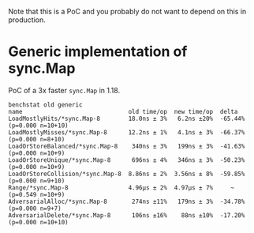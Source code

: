 Note that this is a PoC and you probably do not want to depend on this in production.

# Generic implementation of sync.Map

PoC of a 3x faster `sync.Map` in 1.18.
```
benchstat old generic
name                              old time/op  new time/op  delta
LoadMostlyHits/*sync.Map-8        18.0ns ± 3%   6.2ns ±20%  -65.44%  (p=0.000 n=10+10)
LoadMostlyMisses/*sync.Map-8      12.2ns ± 1%   4.1ns ± 3%  -66.37%  (p=0.000 n=8+10)
LoadOrStoreBalanced/*sync.Map-8    340ns ± 3%   199ns ± 3%  -41.63%  (p=0.000 n=10+9)
LoadOrStoreUnique/*sync.Map-8      696ns ± 4%   346ns ± 3%  -50.23%  (p=0.000 n=10+9)
LoadOrStoreCollision/*sync.Map-8  8.86ns ± 2%  3.56ns ± 8%  -59.85%  (p=0.000 n=9+10)
Range/*sync.Map-8                 4.96µs ± 2%  4.97µs ± 7%     ~     (p=0.549 n=10+9)
AdversarialAlloc/*sync.Map-8       274ns ±11%   179ns ± 3%  -34.78%  (p=0.000 n=9+7)
AdversarialDelete/*sync.Map-8      106ns ±16%    88ns ±10%  -17.20%  (p=0.000 n=10+10)
```
